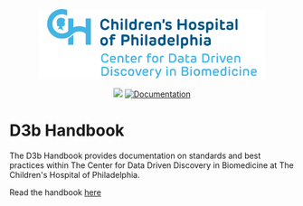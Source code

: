 <p align="center">
  <img alt="Logo for The Center for Data Driven Discovery" src="website/static/img/chop_logo.svg" width="400px" />
</p>
<p align="center">
  <a href="https://github.com/d3b-center/handbook/blob/master/LICENSE"><img src="https://img.shields.io/github/license/d3b-center/handbook.svg?style=for-the-badge"></a> <a href="https://d3b-center.github.io/handbook/"><img alt="Documentation" src="https://img.shields.io/badge/docs-passing-success?style=for-the-badge"></a>
</p>

# D3b Handbook

The D3b Handbook provides documentation on standards and best practices within
The Center for Data Driven Discovery in Biomedicine at The Children's Hospital
of Philadelphia.

Read the handbook [here](https://handbook.d3b.io)
